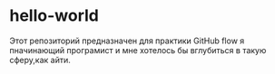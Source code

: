 # hello-world
Этот репозиторий предназначен для практики GitHub flow
я пначинающий програмист и мне хотелось бы вглубиться в такую сферу,как айти.
















